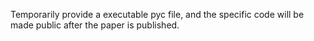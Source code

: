 Temporarily provide a executable pyc file, and the specific code will be made public after the paper is published.